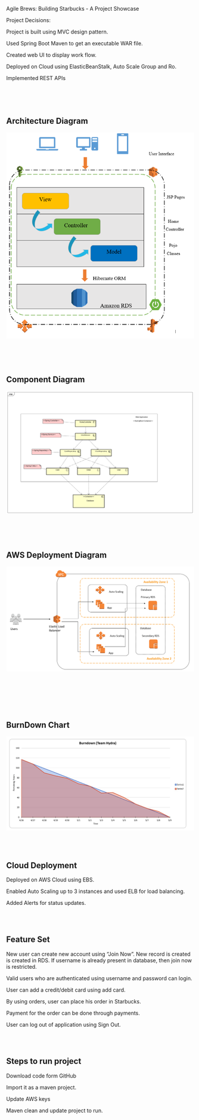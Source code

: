 Agile Brews: Building Starbucks - A Project Showcase

Project Decisions:

Project is built using MVC design pattern. 

Used Spring Boot Maven to get an executable WAR file. 

Created web UI to display work flow. 

Deployed on Cloud using ElasticBeanStalk, Auto Scale Group and Ro. 

Implemented REST APIs 


<br /><br /><br />
## Architecture Diagram
![Arch](/images/arch.PNG)


<br /><br /><br />
## Component Diagram
![Component](/images/ComponentDiagram.png)


<br /><br /><br />
## AWS Deployment Diagram
![AWS Deployment](/images/AWSDeploymentDiag.PNG)
<br /><br /><br />

<br /><br /><br />

## BurnDown Chart

![Burndown](/images/BurndownChart.jpg)

<br /><br />
## Cloud Deployment

Deployed on AWS Cloud using EBS. 

Enabled Auto Scaling up to 3 instances and used ELB for load balancing. 

Added Alerts for status updates.

<br /><br />
## Feature Set

New user can create new account using “Join Now”. New record is created is created in RDS. If username is already present in database, then join now is restricted.  

Valid users who are authenticated using username and password can login. 

User can add a credit/debit card using add card. 

By using orders, user can place his order in Starbucks. 

Payment for the order can be done through payments. 

User can log out of application using Sign Out.

<br /><br />
## Steps to run project 

Download code form GitHub 

Import it as a maven project. 

Update AWS keys 

Maven clean and update project to run.
